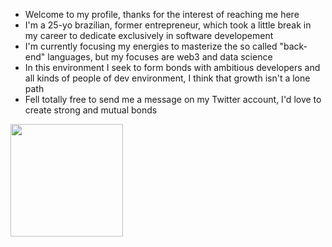 - Welcome to my profile, thanks for the interest of reaching me here
- I'm a 25-yo brazilian, former entrepreneur, which took a little break in my career to dedicate exclusively in software developement
- I'm currently focusing my energies to masterize the so called "back-end" languages, but my focuses are web3 and data science
- In this environment I seek to form bonds with ambitious developers and all kinds of people of dev environment, I think that growth isn't a lone path
- Fell totally free to send me a message on my Twitter account, I'd love to create strong and mutual bonds

<img height="180em" src="https://camo.githubusercontent.com/73dc596043c316d78c506d53f5c0e74709f261e552f7073aeadef8a1a561d966/68747470733a2f2f6769746875622d726561646d652d73746174732e76657263656c2e6170702f6170692f746f702d6c616e67732f3f757365726e616d653d7261666162616c6c6572696e69266c61796f75743d636f6d70616374266c616e67735f636f756e743d37267468656d653d64726163756c61" data-canonical-src="https://github-readme-stats.vercel.app/api/top-langs/?username=rafaballerini&amp;layout=compact&amp;langs_count=7&amp;theme=dracula" style="max-width: 100%;">
